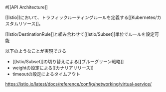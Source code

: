 #[[API Architecture]]

[[Istio]]において、トラフィックルーティングルールを定義する[[Kubernetes/カスタムリソース]]。

[[Istio/DestinationRule]]と組み合わせて[[Istio/Subset]]単位でルールを設定可能

以下のようなことが実現できる
- [[Istio/Subset]]の切り替えによる[[ブルーグリーン戦略]]
- weightの設定による[[カナリアリリース]]
- timeoutの設定によるタイムアウト

<https://istio.io/latest/docs/reference/config/networking/virtual-service/>